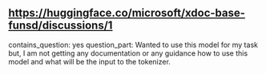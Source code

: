 ## https://huggingface.co/microsoft/xdoc-base-funsd/discussions/1

contains_question: yes
question_part: Wanted to use this model for my task but, I am not getting any documentation or any guidance how to use this model and what will be the input to the tokenizer.